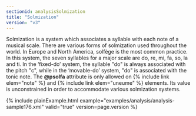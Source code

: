 ```yaml
---
sectionid: analysisSolmization
title: "Solmization"
version: "v3"
---
```


Solmization is a system which associates a syllable with each note of a musical scale.
There are various forms of solmization used throughout the world. In Europe and North
America, solfège is the most common practice. In this system, the seven syllables
for a
major scale are do, re, mi, fa, so, la and ti. In the ‘fixed-do’ system,
the syllable "do" is always associated with the pitch "c", while in the
‘movable-do’ system, "do" is associated with the tonic note. The
**@psolfa** attribute is only allowed on {% include link elem="note" %} and {% include link elem="uneume" %} elements. Its value is unconstrained in order to accommodate
various solmization systems.

{% include plainExample.html example="examples/analysis/analysis-sample176.xml" valid="true" version=page.version %}

